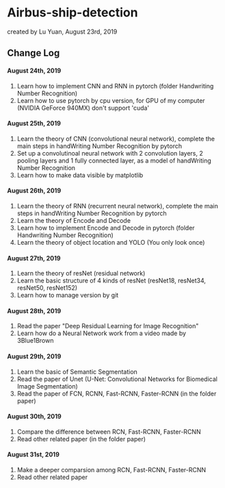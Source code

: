 # Airbus-ship-detection
created by Lu Yuan, August 23rd, 2019

## Change Log
#### August 24th, 2019
1. Learn how to implement CNN and RNN in pytorch (folder Handwriting Number Recognition)
2. Learn how to use pytorch by cpu version, for GPU of my computer (NVIDIA GeForce 940MX) don't support 'cuda'

#### August 25th, 2019
1. Learn the theory of CNN (convolutional neural network), complete the main steps in handWriting Number Recognition by pytorch
2. Set up a convolutinoal neural network with 2 convolution layers, 2 pooling layers and 1 fully connected layer, as a model of handWriting Number Recognition
3. Learn how to make data visible by matplotlib

#### August 26th, 2019
1. Learn the theory of RNN (recurrent neural network), complete the main steps in handWriting Number Recognition by pytorch
2. Learn the theory of Encode and Decode
3. Learn how to implement Encode and Decode in pytorch (folder Handwriting Number Recognition)
4.  Learn the theory of object location and YOLO (You only look once)

#### August 27th, 2019
1. Learn the theory of resNet (residual network)
2. Learn the basic structure of 4 kinds of resNet (resNet18, resNet34, resNet50, resNet152)  
3. Learn how to manage version by git
 

#### August 28th, 2019
1. Read the paper "Deep Residual Learning for Image Recognition"
2. Learn how do a Neural Network work from a video made by 3Blue1Brown

#### August 29th, 2019
1. Learn the basic of Semantic Segmentation
2. Read the paper of Unet (U-Net: Convolutional Networks for Biomedical Image Segmentation)
3. Read the paper of FCN, RCNN, Fast-RCNN, Faster-RCNN (in the folder paper)

#### August 30th, 2019
1. Compare the difference between RCN, Fast-RCNN, Faster-RCNN
2. Read other related paper (in the folder paper)

#### August 31st, 2019
1. Make a deeper comparsion among RCN, Fast-RCNN, Faster-RCNN
2. Read other related paper